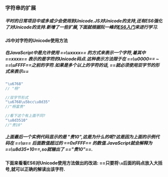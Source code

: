 ### 字符串的扩展
##### 平时的日常项目中或多或少会使用到Unicode.JS对Unicode的支持,还有ES6强化了对Unicode的支持.新增了一些扩展,下面就根据阮一峰的[ES6入门](http://es6.ruanyifeng.com/#docs/string)来进行学习.
#### JS中对字符的Unicode使用方法
##### 在JavaScript中是允许使用 ==\uxxxx== 的方式来表示一个字符,着其中 ==xxxx== 表示的是字符的Unicode码点.这种表示方法限于在 ==\u0000== ~ ==\uFFFF==之前的字符.如果是多个以上的字符的话, ==就必须使用双字节的形式来表示==
```JavaScript
"\u6768"
// "杨"

//双字节形式
"\u6768\u5bcc\u8d35"
//"杨富贵"

//看下这个有上面不同?
"\u8d3510"
//"贵10"
```
##### 上面最后一个实例代码显示的是 "贵10",这是为什么的呢?这是因为上面的示例代码在 ==\u== 后面数值超过的 ==0xFFFF== 的数值.JavaScript就会解释为 ==\u8d35+10==,so就输出了 =="贵10"==.

#### 下面来看看ES6对Unicode使用方法做出的改进: ==只要将`\u`后面的码点放入大括号,就可以正确的解读出该字符.
```JavaScript

```
##### 